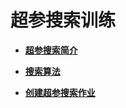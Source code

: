 # 超参搜索训练<a name="modelarts_23_0289"></a>

-   **[超参搜索简介](超参搜索简介.md)**  

-   **[搜索算法](搜索算法.md)**  

-   **[创建超参搜索作业](创建超参搜索作业.md)**  


